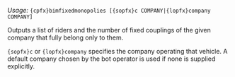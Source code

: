 *Usage:* `{cpfx}bimfixedmonopolies [{sopfx}c COMPANY|{lopfx}company COMPANY]`

Outputs a list of riders and the number of fixed couplings of the given company that fully belong only to them.

`{sopfx}c` or `{lopfx}company` specifies the company operating that vehicle. A default company chosen by the bot operator is used if none is supplied explicitly.
